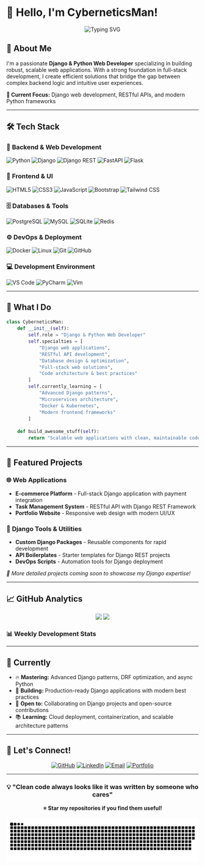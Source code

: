 # 👋 Hello, I'm CyberneticsMan!

<div align="center">
  <img src="https://readme-typing-svg.herokuapp.com?font=Fira+Code&weight=500&size=28&pause=1000&color=2D9CDB&center=true&vCenter=true&width=600&lines=Django+%26+Python+Web+Developer;Full-Stack+Web+Solutions;Building+Scalable+Applications;Open+Source+Enthusiast" alt="Typing SVG" />
</div>

## 🚀 About Me

I'm a passionate **Django & Python Web Developer** specializing in building robust, scalable web applications. With a strong foundation in full-stack development, I create efficient solutions that bridge the gap between complex backend logic and intuitive user experiences.

**🎯 Current Focus:** Django web development, RESTful APIs, and modern Python frameworks

---

## 🛠️ Tech Stack

### 🐍 **Backend & Web Development**
![Python](https://img.shields.io/badge/Python-3776AB?style=for-the-badge&logo=python&logoColor=white)
![Django](https://img.shields.io/badge/Django-092E20?style=for-the-badge&logo=django&logoColor=white)
![Django REST](https://img.shields.io/badge/Django_REST-ff1709?style=for-the-badge&logo=django&logoColor=white)
![FastAPI](https://img.shields.io/badge/FastAPI-005571?style=for-the-badge&logo=fastapi)
![Flask](https://img.shields.io/badge/Flask-000000?style=for-the-badge&logo=flask&logoColor=white)

### 🎨 **Frontend & UI**
![HTML5](https://img.shields.io/badge/HTML5-E34F26?style=for-the-badge&logo=html5&logoColor=white)
![CSS3](https://img.shields.io/badge/CSS3-1572B6?style=for-the-badge&logo=css3&logoColor=white)
![JavaScript](https://img.shields.io/badge/JavaScript-F7DF1E?style=for-the-badge&logo=javascript&logoColor=black)
![Bootstrap](https://img.shields.io/badge/Bootstrap-563D7C?style=for-the-badge&logo=bootstrap&logoColor=white)
![Tailwind CSS](https://img.shields.io/badge/Tailwind_CSS-38B2AC?style=for-the-badge&logo=tailwind-css&logoColor=white)

### 🗄️ **Databases & Tools**
![PostgreSQL](https://img.shields.io/badge/PostgreSQL-316192?style=for-the-badge&logo=postgresql&logoColor=white)
![MySQL](https://img.shields.io/badge/MySQL-00000F?style=for-the-badge&logo=mysql&logoColor=white)
![SQLite](https://img.shields.io/badge/SQLite-07405E?style=for-the-badge&logo=sqlite&logoColor=white)
![Redis](https://img.shields.io/badge/Redis-DC382D?style=for-the-badge&logo=redis&logoColor=white)

### ⚙️ **DevOps & Deployment**
![Docker](https://img.shields.io/badge/Docker-2496ED?style=for-the-badge&logo=docker&logoColor=white)
![Linux](https://img.shields.io/badge/Linux-FCC624?style=for-the-badge&logo=linux&logoColor=black)
![Git](https://img.shields.io/badge/Git-F05032?style=for-the-badge&logo=git&logoColor=white)
![GitHub](https://img.shields.io/badge/GitHub-100000?style=for-the-badge&logo=github&logoColor=white)

### 💻 **Development Environment**
![VS Code](https://img.shields.io/badge/VS_Code-007ACC?style=for-the-badge&logo=visual-studio-code&logoColor=white)
![PyCharm](https://img.shields.io/badge/PyCharm-000000?style=for-the-badge&logo=pycharm&logoColor=white)
![Vim](https://img.shields.io/badge/VIM-019733?style=for-the-badge&logo=vim&logoColor=white)

---

## 🎯 What I Do

```python
class CyberneticsMan:
    def __init__(self):
        self.role = "Django & Python Web Developer"
        self.specialties = [
            "Django web applications",
            "RESTful API development",
            "Database design & optimization",
            "Full-stack web solutions",
            "Code architecture & best practices"
        ]
        self.currently_learning = [
            "Advanced Django patterns",
            "Microservices architecture",
            "Docker & Kubernetes",
            "Modern frontend frameworks"
        ]
    
    def build_awesome_stuff(self):
        return "Scalable web applications with clean, maintainable code"
```

---

## 🚀 Featured Projects

### 🌐 **Web Applications**
- **E-commerce Platform** - Full-stack Django application with payment integration
- **Task Management System** - RESTful API with Django REST Framework
- **Portfolio Website** - Responsive web design with modern UI/UX

### 🔧 **Django Tools & Utilities**
- **Custom Django Packages** - Reusable components for rapid development
- **API Boilerplates** - Starter templates for Django REST projects
- **DevOps Scripts** - Automation tools for Django deployment

*📌 More detailed projects coming soon to showcase my Django expertise!*

---

## 📈 GitHub Analytics

<div align="center">
  <img height="180em" src="https://github-readme-stats.vercel.app/api?username=Yoursole1&show_icons=true&theme=tokyonight&include_all_commits=true&count_private=true"/>
  <img height="180em" src="https://github-readme-stats.vercel.app/api/top-langs/?username=Yoursole1&layout=compact&langs_count=8&theme=tokyonight"/>
</div>

### 📊 Weekly Development Stats

<!--START_SECTION:waka-->

<!--END_SECTION:waka-->

---

## 🌱 Currently

- 🔥 **Mastering:** Advanced Django patterns, DRF optimization, and async Python
- 🚀 **Building:** Production-ready Django applications with modern best practices
- 👥 **Open to:** Collaborating on Django projects and open-source contributions
- 📚 **Learning:** Cloud deployment, containerization, and scalable architecture patterns

---

## 🤝 Let's Connect!

<div align="center">

[![GitHub](https://img.shields.io/badge/GitHub-100000?style=for-the-badge&logo=github&logoColor=white)](https://github.com/Yoursole1)
[![LinkedIn](https://img.shields.io/badge/LinkedIn-0077B5?style=for-the-badge&logo=linkedin&logoColor=white)](https://linkedin.com/in/yourprofile)
[![Email](https://img.shields.io/badge/Email-D14836?style=for-the-badge&logo=gmail&logoColor=white)](mailto:your.email@example.com)
[![Portfolio](https://img.shields.io/badge/Portfolio-000000?style=for-the-badge&logo=About.me&logoColor=white)](https://yourportfolio.com)

</div>

---

<div align="center">
  
### 💡 "Clean code always looks like it was written by someone who cares"
  
**⭐ Star my repositories if you find them useful!**

<a href=#><img src="https://github.com/Yoursole1/Yoursole1/blob/output/github-contribution-grid-snake.svg"></a>

</div>
